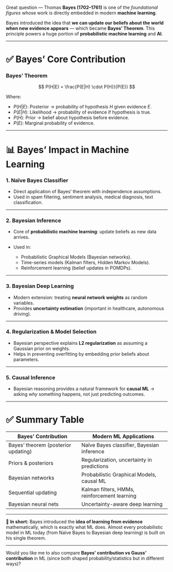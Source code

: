 Great question — Thomas **Bayes (1702–1761)** is one of the *foundational figures* whose work is directly embedded in modern **machine learning**.

Bayes introduced the idea that **we can update our beliefs about the world when new evidence appears** — which became **Bayes’ Theorem**. This principle powers a huge portion of **probabilistic machine learning** and **AI**.

---

# ✅ Bayes’ Core Contribution

### **Bayes’ Theorem**

$$
P(H|E) = \frac{P(E|H) \cdot P(H)}{P(E)}
$$

Where:

* $P(H|E)$: Posterior → probability of hypothesis $H$ given evidence $E$.
* $P(E|H)$: Likelihood → probability of evidence if hypothesis is true.
* $P(H)$: Prior → belief about hypothesis before evidence.
* $P(E)$: Marginal probability of evidence.

---

# 📊 Bayes’ Impact in Machine Learning

### 1. **Naïve Bayes Classifier**

* Direct application of Bayes’ theorem with independence assumptions.
* Used in spam filtering, sentiment analysis, medical diagnosis, text classification.

---

### 2. **Bayesian Inference**

* Core of **probabilistic machine learning**: update beliefs as new data arrives.
* Used in:

  * Probabilistic Graphical Models (Bayesian networks).
  * Time-series models (Kalman filters, Hidden Markov Models).
  * Reinforcement learning (belief updates in POMDPs).

---

### 3. **Bayesian Deep Learning**

* Modern extension: treating **neural network weights** as random variables.
* Provides **uncertainty estimation** (important in healthcare, autonomous driving).

---

### 4. **Regularization & Model Selection**

* Bayesian perspective explains **L2 regularization** as assuming a Gaussian prior on weights.
* Helps in preventing overfitting by embedding prior beliefs about parameters.

---

### 5. **Causal Inference**

* Bayesian reasoning provides a natural framework for **causal ML** → asking *why* something happens, not just predicting outcomes.

---

# ✅ Summary Table

| Bayes’ Contribution                 | Modern ML Applications                       |
| ----------------------------------- | -------------------------------------------- |
| Bayes’ theorem (posterior updating) | Naïve Bayes classifier, Bayesian inference   |
| Priors & posteriors                 | Regularization, uncertainty in predictions   |
| Bayesian networks                   | Probabilistic Graphical Models, causal ML    |
| Sequential updating                 | Kalman filters, HMMs, reinforcement learning |
| Bayesian neural nets                | Uncertainty-aware deep learning              |

---

📌 **In short:** Bayes introduced the **idea of learning from evidence** mathematically, which is exactly what ML does. Almost every probabilistic model in ML today (from Naïve Bayes to Bayesian deep learning) is built on his single theorem.

---

Would you like me to also compare **Bayes’ contribution vs Gauss’ contribution** in ML (since both shaped probability/statistics but in different ways)?
